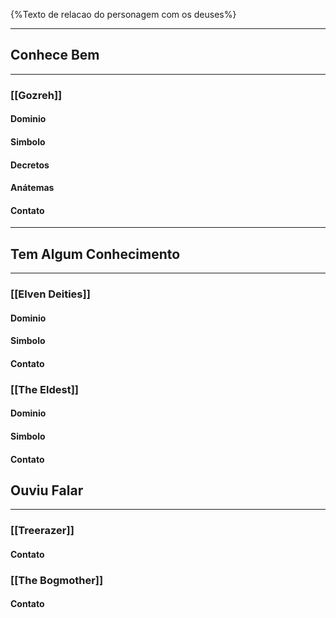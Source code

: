 {%Texto de relacao do personagem com os deuses%}

---
## Conhece Bem
---

### [[Gozreh]]

#### Dominio


#### Simbolo


#### Decretos


#### Anátemas


#### Contato


---
## Tem Algum Conhecimento
---
### [[Elven Deities]]
#### Dominio


#### Simbolo


#### Contato

### [[The Eldest]]
#### Dominio


#### Simbolo


#### Contato


## Ouviu Falar
---
### [[Treerazer]]

#### Contato

### [[The Bogmother]]

#### Contato


